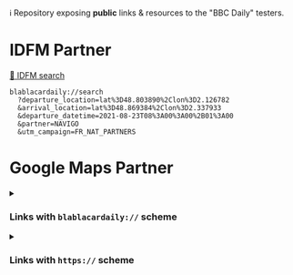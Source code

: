 ℹ️ Repository exposing **public** links &amp; resources to the "BBC Daily" testers.

# IDFM Partner

[🔗 IDFM search](blablacardaily://search?departure_location=lat%3D48.803890%2Clon%3D2.126782&arrival_location=lat%3D48.869384%2Clon%3D2.337933&departure_datetime=2021-08-23T08%3A00%3A00%2B01%3A00&partner=NAVIGO&utm_campaign=FR_NAT_PARTNERS)

```
blablacardaily://search
  ?departure_location=lat%3D48.803890%2Clon%3D2.126782
  &arrival_location=lat%3D48.869384%2Clon%3D2.337933
  &departure_datetime=2021-08-23T08%3A00%3A00%2B01%3A00
  &partner=NAVIGO
  &utm_campaign=FR_NAT_PARTNERS
```

# Google Maps Partner

<details>
  <summary><h3>Links with <code>blablacardaily://</code> scheme</h3></summary>

  [🔗 Google Maps search with pickup=my_location & drop-off in IDF](blablacardaily://book-a-ride?pickup=my_location&dropoff_latitude=48.803890&dropoff_longitude=2.126782)
  
  ```
  // "My location" -> "Château de Versailles"
  blablacardaily://book-a-ride
    ?pickup=my_location
    &dropoff_latitude=48.803890
    &dropoff_longitude=2.126782
  ```
  
  [🔗 Google Maps search with pickup in IDF & drop-off=my_location](blablacardaily://book-a-ride?dropoff=my_location&pickup_latitude=48.803890&pickup_longitude=2.126782)
  
  ```
  // "Château de Versailles" -> "My location"
  blablacardaily://book-a-ride
    ?dropoff=my_location
    &pickup_latitude=48.803890
    &pickup_longitude=2.126782
  ```
  
  [🔗 Google Maps search with pickup & drop-off in IDF](blablacardaily://book-a-ride?pickup_latitude=48.85504296738133&pickup_longitude=2.3719849244470934&dropoff_latitude=48.803890&dropoff_longitude=2.126782)
  
  ```
  // "6, rue Saint-Sabin" -> "Château de Versailles"
  blablacardaily://book-a-ride
    ?pickup_latitude=48.85504296738133
    &pickup_longitude=2.3719849244470934
    &dropoff_latitude=48.803890
    &dropoff_longitude=2.126782
  ```
  
  [🔗 Google Maps search with pickup=my_location & drop-off *not* in IDF](blablacardaily://book-a-ride?pickup=my_location&dropoff_latitude=48.11177009606368&dropoff_longitude=-1.6775474034472833)
  
  ```
  // "My location" -> "Parlement de Bretagne (Rennes)"
  blablacardaily://book-a-ride
    ?pickup=my_location
    &dropoff_latitude=48.11177009606368
    &dropoff_longitude=-1.6775474034472833
  ```
</details>

<details>
  <summary><h3>Links with <code>https://</code> scheme</h3></summary>
  
  [🔗 Google Maps search with pickup=my_location & drop-off in IDF](https://open.blablacardaily.com/book-a-ride?pickup=my_location&dropoff_latitude=48.803890&dropoff_longitude=2.126782)
  
  ```
  // "My location" -> "Château de Versailles"
  https://open.blablacardaily.com/book-a-ride
    ?pickup=my_location
    &dropoff_latitude=48.803890
    &dropoff_longitude=2.126782
  ```
  
  [🔗 Google Maps search with pickup in IDF & drop-off=my_location](https://open.blablacardaily.com/book-a-ride?dropoff=my_location&pickup_latitude=48.803890&pickup_longitude=2.126782)
  
  ```
  // "Château de Versailles" -> "My location"
  https://open.blablacardaily.com/book-a-ride
    ?dropoff=my_location
    &pickup_latitude=48.803890
    &pickup_longitude=2.126782
  ```
  
  [🔗 Google Maps search with pickup & drop-off in IDF](https://open.blablacardaily.com/book-a-ride?pickup_latitude=48.85504296738133&pickup_longitude=2.3719849244470934&dropoff_latitude=48.803890&dropoff_longitude=2.126782)
  
  ```
  // "6, rue Saint-Sabin" -> "Château de Versailles"
  https://open.blablacardaily.com/book-a-ride
    ?pickup_latitude=48.85504296738133
    &pickup_longitude=2.3719849244470934
    &dropoff_latitude=48.803890
    &dropoff_longitude=2.126782
  ```
  
  [🔗 Google Maps search with pickup=my_location & drop-off *not* in IDF](https://open.blablacardaily.com/book-a-ride?pickup=my_location&dropoff_latitude=48.11177009606368&dropoff_longitude=-1.6775474034472833)
  
  ```
  // "My location" -> "Parlement de Bretagne (Rennes)"
  https://open.blablacardaily.com/book-a-ride
    ?pickup=my_location
    &dropoff_latitude=48.11177009606368
    &dropoff_longitude=-1.6775474034472833
  ```
</details>
